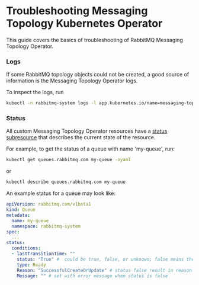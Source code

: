 # Troubleshooting Messaging Topology Kubernetes Operator

This guide covers the basics of troubleshooting of RabbitMQ Messaging Topology Operator.

### Logs

If some RabbitMQ topology objects could not be created, a good source of information is the Messaging Topology Operator logs.

To inspect the logs, run

```bash
kubectl -n rabbitmq-system logs -l app.kubernetes.io/name=messaging-topology-operator
```


### Status

All custom Messaging Topology Operator resources have a [status subresource](https://kubernetes.io/docs/concepts/overview/working-with-objects/kubernetes-objects/#object-spec-and-status)
that describes the current state of the resource.

For example, to get the status of a queue with name 'my-queue', run:

```bash
kubectl get queues.rabbitmq.com my-queue -oyaml
```

or

```bash
kubectl describe queues.rabbitmq.com my-queue
```

An example status for a queue may look like:

```yaml
apiVersion: rabbitmq.com/v1beta1
kind: Queue
metadata:
  name: my-queue
  namespace: rabbitmq-system
spec:
  ...
status:
  conditions:
  - lastTransitionTime: ""
    status: "True" #  could be true, false, or unknown; false means the last reconciliation has failed
    type: Ready
    Reason: "SuccessfulCreateOrUpdate" # status false result in reason FailedCreateOrUpdate
    Message: "" # set with error message when status is false
```